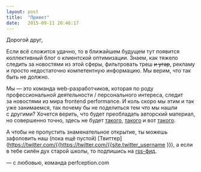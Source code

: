 ```yaml
---
layout: post
title:  "Привет"
date:   2015-09-11 20:46:17
---
```

Дорогой друг,

Если всё сложится удачно, то&nbsp;в&nbsp;ближайшем будущем тут появится коллективный блог о&nbsp;клиентской оптимизации. Знаем, как тяжело следить за&nbsp;новостями из&nbsp;этой сферы, фильтровать треш <strike>и угар</strike>, рекламу и&nbsp;просто недостаточно компетентную информацию. Мы&nbsp;верим, что так быть не&nbsp;должно.

Мы&nbsp;&mdash; это команда <nobr>web-разработчиков</nobr>, которая по&nbsp;роду профессиональной деятельности / персонального интереса, следит за&nbsp;новостями из&nbsp;мира frontend performance. И&nbsp;коль скоро мы&nbsp;этим и&nbsp;так уже занимаемся, так почему&nbsp;бы не&nbsp;поделиться тем что мы&nbsp;нашли с&nbsp;другими? Хочется верить, что будет преобладать авторский материал, но&nbsp;совершенно точно, здесь не&nbsp;будет [такого](/), [такого](/) и&nbsp;вот [такого](/).

А&nbsp;чтобы не&nbsp;пропустить знаменательное открытие, ты&nbsp;можешь зафоловить наш (пока ещё пустой) [Твиттер](https://twitter.com/{{https://twitter.com/{{site.twitter_username }}), а&nbsp;если в&nbsp;тебе силён дух старой школы, то&nbsp;подпишись на [rss-фид](/feed.xml).

&mdash;&nbsp;с&nbsp;любовью, команда perfception.com
